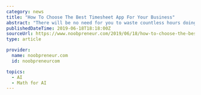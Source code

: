 ```yaml
---
category: news
title: "How To Choose The Best Timesheet App For Your Business"
abstract: "There will be no need for you to waste countless hours doing the math. Some timesheet apps will also automatically ... but the advanced ones will come equipped with AI which will help you better monitor your employee performance and boost their productivity."
publishedDateTime: 2019-06-18T18:18:00Z
sourceUrl: https://www.noobpreneur.com/2019/06/18/how-to-choose-the-best-timesheet-app-for-your-business/
type: article

provider:
  name: noobpreneur.com
  id: noobpreneurcom

topics:
  - AI
  - Math for AI
---
```

